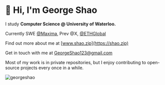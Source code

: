 # 👋 Hi, I'm George Shao 

I study **Computer Science @ University of Waterloo.**

Currently SWE [@Maxima](https://maxima.ai/), Prev @X, [@ETHGlobal](https://ethglobal.com/)

Find out more about me at [www.shao.zip](https://shao.zip)

Get in touch with me at [GeorgeShao123@gmail.com](mailto:GeorgeShao123@gmail.com)

Most of my work is in private repositories, but I enjoy contributing to open-source projects every once in a while.

<img src="https://komarev.com/ghpvc/?username=georgeshao" alt="georgeshao" />
